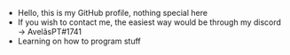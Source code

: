 - Hello, this is my GitHub profile, nothing special here
- If you wish to contact me, the easiest way would be through my discord -> AvelãsPT#1741
- Learning on how to program stuff

<!---
AvelasPT/AvelasPT is a ✨ special ✨ repository because its `README.md` (this file) appears on your GitHub profile.
You can click the Preview link to take a look at your changes.
--->
